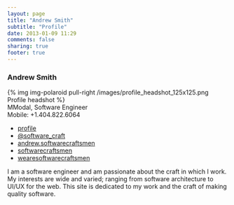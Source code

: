 ```yaml
---
layout: page
title: "Andrew Smith"
subtitle: "Profile"
date: 2013-01-09 11:29
comments: false
sharing: true
footer: true
---
```

<div class="vcard bio">
	<h3 class="fn hide">Andrew Smith</h3>
	{% img img-polaroid pull-right /images/profile_headshot_125x125.png Profile headshot %}
	<div class="org">
		<span class="value">MModal</span>,
		<span class="title">Software Engineer</span>
	</div>
	<div class="tel">
		<span class="type"><span class="value">Mobile</span>: <span class="value">+1</span>.<span class="value">404</span>.<span class="value">822</span>.<span class="value">6064</span>
	</div>
	<div class="profiles">
		<ul class="unstyled">
		    <li><a rel="me" class="url linked-in" href="http://www.linkedin.com/in/jamesandrewsmith/"><i class="icon-linked-in"></i> profile</a></li>
			<li><a rel="me" class="url twitter" href="http://twitter.com/software_craft"><i class="icon-twitter"></i> @software_craft</a></li>
			<li><a rel="me" class="url google-plus" href="http://plus.google.com/u/0/101345975897161918424;"><i class="icon-google-plus"></i> andrew.softwarecraftsmen</a></li>
			<li><a rel="me" class="url github" href="http://github.com/softwarecraftsmen"><i class="icon-github"></i> softwarecraftsmen</a></li>
			<li><a rel="me" class="url bitbucket" href="http://scm.wearesoftwarecraftsmen.com"><i class="icon-bitbucket"></i> wearesoftwarecraftsmen</a></li>
		</ul>
	</div>
	<div class="notes">
		<p><span class="value">I am a software engineer and am passionate about the craft in which I work. My interests are wide and varied; ranging from software architecture to UI/UX for the web.</span> This site is dedicated to my work and the craft of making quality software.</p>
	</div>
</div>
